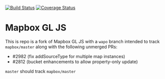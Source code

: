 [![Build Status](https://circleci.com/gh/mapbox/mapbox-gl-js.svg?style=svg)](https://circleci.com/gh/mapbox/mapbox-gl-js) [![Coverage Status](https://coveralls.io/repos/github/mapbox/mapbox-gl-js/badge.svg?branch=master)](https://coveralls.io/github/mapbox/mapbox-gl-js?branch=master)

# Mapbox GL JS

This is repo is a fork of Mapbox GL JS with a `wapo` branch intended to track `mapbox/master` along with the following unmerged PRs:
 - #2982 (fix addSourceType for multiple map instances)
 - #2812 (bucket enhancements to allow property-only update)

`master` should track `mapbox/master`
